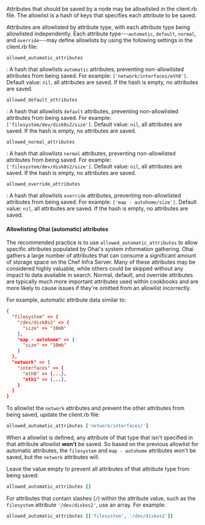 Attributes that should be saved by a node may be allowlisted in the client.rb file. The allowlist is a hash of keys that specifies each attribute to be saved.

Attributes are allowlisted by attribute type, with each attribute type being allowlisted independently. Each attribute type---`automatic`, `default`, `normal`, and `override`---may define allowlists by using the following settings in the client.rb file:

`allowed_automatic_attributes`

: A hash that allowlists `automatic` attributes, preventing non-allowlisted attributes from being saved. For example: `['network/interfaces/eth0']`. Default value: `nil`, all attributes are saved. If the hash is empty, no attributes are saved.

`allowed_default_attributes`

: A hash that allowlists `default` attributes, preventing non-allowlisted attributes from being saved. For example: `['filesystem/dev/disk0s2/size']`. Default value: `nil`, all attributes are saved. If the hash is empty, no attributes are saved.

`allowed_normal_attributes`

: A hash that allowlists `normal` attributes, preventing non-allowlisted attributes from being saved. For example: `['filesystem/dev/disk0s2/size']`. Default value: `nil`, all attributes are saved. If the hash is empty, no attributes are saved.

`allowed_override_attributes`

: A hash that allowlists `override` attributes, preventing non-allowlisted attributes from being saved. For example: `['map - autohome/size']`. Default value: `nil`, all attributes are saved. If the hash is empty, no attributes are saved.

<!-- markdownlint-disable-file MD002 -->

#### Allowlisting Ohai (automatic) attributes

The recommended practice is to use `allowed_automatic_attributes` to allow specific attributes populated by Ohai's system information gathering. Ohai gathers a large number of attributes that can consume a significant amount of storage space on the Chef Infra Server. Many of these attributes may be considered highly valuable, while others could be skipped without any impact to data available in search. Normal, default, and override attributes are typically much more important attributes used within cookbooks and are more likely to cause issues if they're omitted from an allowlist incorrectly.

For example, automatic attribute data similar to:

```json
{
  "filesystem" => {
    "/dev/disk0s2" => {
      "size" => "10mb"
    },
    "map - autohome" => {
      "size" => "10mb"
    }
  },
  "network" => {
    "interfaces" => {
      "eth0" => {...},
      "eth1" => {...},
    }
  }
}
```

To allowlist the `network` attributes and prevent the other attributes from being saved, update the client.rb file:

```ruby
allowed_automatic_attributes ['network/interfaces/']
```

When a allowlist is defined, any attribute of that type that isn't specified in that attribute allowlist **won't** be saved. So based on the previous allowlist for automatic attributes, the `filesystem` and `map - autohome` attributes won't be saved, but the `network` attributes will.

Leave the value empty to prevent all attributes of that attribute type from being saved:

```ruby
allowed_automatic_attributes []
```

For attributes that contain slashes (`/`) within the attribute value, such as the `filesystem` attribute `'/dev/diskos2'`, use an array. For example:

```ruby
allowed_automatic_attributes [['filesystem', '/dev/diskos2']]
```
